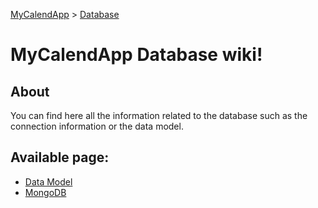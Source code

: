 [MyCalendApp](../README.md) > [Database](./database.md)


# MyCalendApp Database wiki!

## About

You can find here all the information related to the database such as the connection information or the data model.

## Available page: 
- [Data Model](./model.md)
- [MongoDB](./mongodb.md)